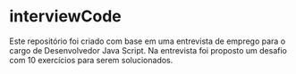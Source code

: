 # interviewCode
Este repositório foi criado com base em uma entrevista de emprego para o cargo de Desenvolvedor Java Script. 
Na entrevista foi proposto um desafio com 10 exercícios para serem solucionados. 
